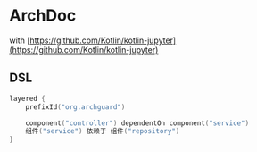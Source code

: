 # ArchDoc

with [https://github.com/Kotlin/kotlin-jupyter](https://github.com/Kotlin/kotlin-jupyter)

## DSL

```kotlin
layered {
    prefixId("org.archguard")

    component("controller") dependentOn component("service")
    组件("service") 依赖于 组件("repository")
}
```
